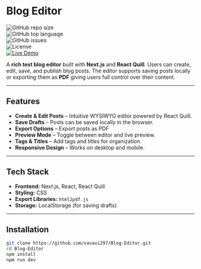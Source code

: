 # Blog Editor

![GitHub repo size](https://img.shields.io/github/repo-size/vasavi297/Blog-Editor)  
![GitHub top language](https://img.shields.io/github/languages/top/vasavi297/Blog-Editor)  
![GitHub issues](https://img.shields.io/github/issues/vasavi297/Blog-Editor)  
![License](https://img.shields.io/github/license/vasavi297/Blog-Editor)  
[![Live Demo](https://img.shields.io/badge/Live-Demo-blue)](https://blog-editor-ruddy.vercel.app/editor)

A **rich text blog editor** built with **Next.js** and **React Quill**. Users can create, edit, save, and publish blog posts. The editor supports saving posts locally or exporting them as  **PDF** giving users full control over their content.  

---

## Features

- **Create & Edit Posts** – Intuitive WYSIWYG editor powered by React Quill.  
- **Save Drafts** – Posts can be saved locally in the browser.  
- **Export Options** – Export posts as PDF  
- **Preview Mode** – Toggle between editor and live preview.  
- **Tags & Titles** – Add tags and titles for organization.  
- **Responsive Design** – Works on desktop and mobile.  

---

## Tech Stack

- **Frontend:** Next.js, React, React Quill  
- **Styling:** CSS  
- **Export Libraries:** `html2pdf.js`  
- **Storage:** LocalStorage (for saving drafts)  

---

## Installation

```bash
git clone https://github.com/vasavi297/Blog-Editor.git
cd Blog-Editor
npm install
npm run dev

